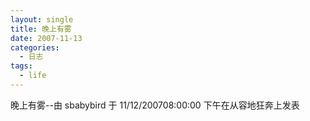 ```yaml
---
layout: single
title: 晚上有雾
date: 2007-11-13
categories:
  - 日志
tags:
  - life
---
```


晚上有雾--由 sbabybird 于 11/12/200708&#58;00&#58;00 下午在从容地狂奔上发表
